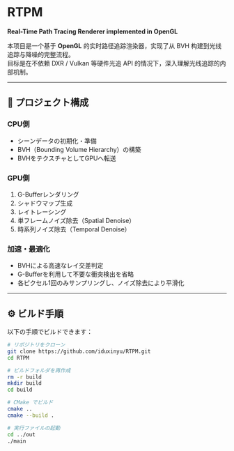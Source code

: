 # RTPM

**Real-Time Path Tracing Renderer implemented in OpenGL**

本项目是一个基于 **OpenGL** 的实时路径追踪渲染器，实现了从 BVH 构建到光线追踪与降噪的完整流程。  
目标是在不依赖 DXR / Vulkan 等硬件光追 API 的情况下，深入理解光线追踪的内部机制。

---

## 🧩 プロジェクト構成

### CPU側
- シーンデータの初期化・準備  
- BVH（Bounding Volume Hierarchy）の構築  
- BVHをテクスチャとしてGPUへ転送  

### GPU側
1. G-Bufferレンダリング  
2. シャドウマップ生成  
3. レイトレーシング  
4. 単フレームノイズ除去（Spatial Denoise）  
5. 時系列ノイズ除去（Temporal Denoise）  

### 加速・最適化
- BVHによる高速なレイ交差判定  
- G-Bufferを利用して不要な衝突検出を省略  
- 各ピクセル1回のみサンプリングし、ノイズ除去により平滑化  

---

## ⚙️ ビルド手順

以下の手順でビルドできます：

```bash
# リポジトリをクローン
git clone https://github.com/iduxinyu/RTPM.git
cd RTPM

# ビルドフォルダを再作成
rm -r build
mkdir build
cd build

# CMake でビルド
cmake ..
cmake --build .

# 実行ファイルの起動
cd ../out
./main

 
 
